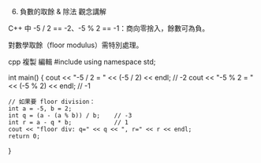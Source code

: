 6. 負數的取餘 & 除法
觀念講解

C++ 中 -5 / 2 == -2、-5 % 2 == -1：商向零捨入，餘數可為負。

對數學取餘（floor modulus）需特別處理。

cpp
複製
編輯
#include <iostream>
using namespace std;

int main() {
    cout << "-5 / 2 = " << (-5 / 2) << endl;  // -2
    cout << "-5 % 2 = " << (-5 % 2) << endl;  // -1

    // 如果要 floor division：
    int a = -5, b = 2;
    int q = (a - (a % b)) / b;    // -3
    int r = a - q * b;            // 1
    cout << "floor div: q=" << q << ", r=" << r << endl;
    return 0;
}

